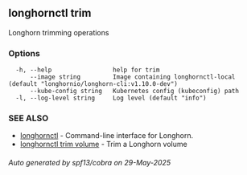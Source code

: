 ## longhornctl trim

Longhorn trimming operations

### Options

```
  -h, --help                 help for trim
      --image string         Image containing longhornctl-local (default "longhornio/longhorn-cli:v1.10.0-dev")
      --kube-config string   Kubernetes config (kubeconfig) path
  -l, --log-level string     Log level (default "info")
```

### SEE ALSO

* [longhornctl](longhornctl.md)	 - Command-line interface for Longhorn.
* [longhornctl trim volume](longhornctl_trim_volume.md)	 - Trim a Longhorn volume

###### Auto generated by spf13/cobra on 29-May-2025
